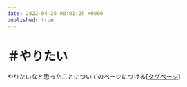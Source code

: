 ```yaml
---
date: 2022-04-25 00:01:25 +0900
published: true
---
```


# ＃やりたい

やりたいなと思ったことについてのページにつける[[タグページ]]

[//begin]: # "Autogenerated link references for markdown compatibility"
[タグページ]: タグページ "タグページ"
[//end]: # "Autogenerated link references"